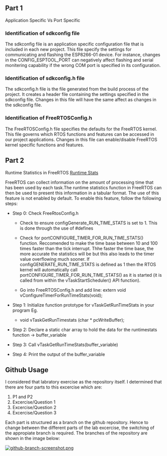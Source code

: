 ## Part 1
Application Specific Vs Port Specific

### Identification of sdkconfig file

The sdkconfig file is an application specific configuration file that is included in each new project. This file specify the settings for communicating and flashing the ESP8266-01 device. For instance, changes in the CONFIG_ESPTOOL_PORT can negatively affect flashing and serial monitering capability if the wrong COM port is specified in its configuration.

### Identification of sdkconfig.h file
The sdkconfig.h file is the file generated from the build process of the project. It creates a header file containing the settings specified in the sdkconfig file. Changes in this file will have the same affect as changes in the sdkconfig file. 

### Identification of FreeRTOSConfig.h

The FreeRTOSConfig.h file specifies the defaults for the FreeRTOS kernel. This file governs which RTOS functions and features can be accessed in our project applications. Changes in this file can enable/disable FreeRTOS kernel specific functions and features.  

## Part 2
Runtime Statistics in FreeRTOS
[Runtime Stats](https://www.freertos.org/a00021.html#vTaskGetRunTimeStats)

FreeRTOS can collect information on the amount of processing time that has been used by each task.The runtime statistics function in FreeRTOS can then be used to present this information in a tabular format. The use of this feature is not enabled by default. To enable this feature, follow the following steps:
- Step 0: Check FreeRtosConfig.h
    
    - Check to ensure configGenerate_RUN_TIME_STATS is set to 1. This is done through the use of #defines
    
    - Check for portCONFIGURE_TIMER_FOR_RUN_TIME_STATS() function. Reccomended to make the time base between 10 and 100 times faster than the tick interrupt. Thhe faster the time base, the more accurate the statistics will be but this also leads to the timer value overflowing much sooner. If configGENERATE_RUN_TIME_STATS is defined as 1 then the RTOS kernel will automatically call portCONFIGURE_TIMER_FOR_RUN_TIME_STATS() as it is started (it is called from within the vTaskStartScheduler() API function).

    - Go into FreeRTOSConfig.h and add line:
        extern void vConfigureTimerForRunTimeStats(void);

- Step 1: Initialize function prototype for vTaskGetRunTimeStats in your program Eg. 

    - void vTaskGetRunTimestats (char * pcWriteBuffer);

- Step 2: Declare a static char array to hold the data for the runtimestats function -> buffer_variable

- Step 3: Call vTaskGetRunTimeStats(buffer_variable)

- Step 4: Print the output of the buffer_variable




## Github Usage

I considered that labratory exercise as the repository itself. I determined that there are four parts to this excercise which are:

1. P1 and P2
1. Excercise/Question 1
1. Excercise/Question 2
1. Excercise/Question 3

Each part is structured as a branch on the github repository. Hence to change between the different parts of the lab excercise, the switching of the appropiate branch is required.
The branches of the repository are shown in the image below:

[![github-branch-screenshot.png](https://i.postimg.cc/mrybcCv1/github-branch-screenshot.png)](https://postimg.cc/QBVLw9xj)

